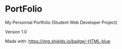 # PortFolio
My Personnal Portfolio (Student Web Developer Project)

Version 1.0 

Made with:
https://img.shields.io/badge/-HTML-blue